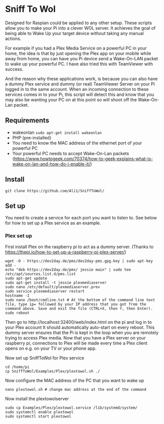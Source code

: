 # Sniff To Wol

Designed for Raspian could be applied to any other setup. These scripts allow you to make your Pi into a clever WOL server. It achieves the goal of being able to Wake Up your target device without taking any manual actions.

For example if you had a Plex Media Service on a powerful PC in your home, the idea is that by just opening the Plex app on your mobile while away from home, you can have you Pi device send a Wake-On-LAN packet to wake up your powerful PC. I have also tried this with TeamViewer with success.

And the reason why these applications work, is because you can also have a dummy Plex service and dummy (or real) TeamViewer Server on your Pi logged in to the same account. When an incoming connection to these services comes in to your Pi, this script will detect this and know that you may also be wanting your PC on at this point so will shoot off the Wake-On-Lan packet.

## Requirements
* wakeonlan `sudo apt-get install wakeonlan`
* PHP (pre-installed)
* You need to know the MAC address of the ethernet port of your powerful PC
* Your powerful PC needs to accept Wake-On-Lan packets (https://www.howtogeek.com/70374/how-to-geek-explains-what-is-wake-on-lan-and-how-do-i-enable-it/)

## Install
```
git clone https://github.com/Ali1/SniffToWol/
```

## Set up
You need to create a service for each port you want to listen to. See below for how to set up a Plex service as an example.

### Plex set up
First install Plex on the raspberry pi to act as a dummy server.
(Thanks to https://thepi.io/how-to-set-up-a-raspberry-pi-plex-server/)
```
wget -O - https://dev2day.de/pms/dev2day-pms.gpg.key | sudo apt-key add -
echo "deb https://dev2day.de/pms/ jessie main" | sudo tee /etc/apt/sources.list.d/pms.list
sudo apt-get update
sudo apt-get install -t jessie plexmediaserver
sudo nano /etc/default/plexmediaserver.prev
sudo service plexmediaserver restart
hostname -I
sudo nano /boot/cmdline.txt # At the bottom of the command line text file, type ip= followed by your IP address that you got from the command above. Save and exit the file (CTRL+X, then Y, then Enter).
sudo reboot
```
Then go to http://localhost:32400/web/index.html on the pi and log in to your Plex account
It should automatically auto-start on every reboot.
This dummy server ensures that the Pi is kept in the loop when you are remotely trying to access Plex media.
Now that you have a Plex server on your raspberry pi, connections to Plex will be made every time a Plex client opens on e.g. on your TV or your phone app.

Now set up SniffToWol for Plex service
```
cd /home/pi
cp SniffToWol/Examples/Plex/plextowol.sh ./
```
Now configure the MAC address of the PC that you want to wake up
```
nano plextowol.sh # change mac address at the end of the command
```
Now install the plextowolserver
```
sudo cp Examples/Plex/plextowol.service /lib/systemd/system/
sudo systemctl enable plextowol
sudo systemctl start plextowol
```
